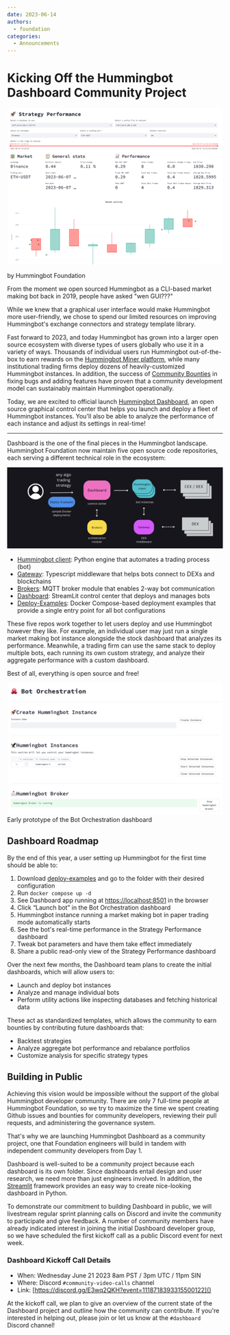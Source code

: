```yaml
---
date: 2023-06-14
authors:
  - foundation
categories:
  - Announcements
---
```


# Kicking Off the Hummingbot Dashboard Community Project

![](./Screen-Shot-2023-06-14-at-4.39.35-PM-1.png)

by Hummingbot Foundation

From the moment we open sourced Hummingbot as a CLI-based market making bot back in 2019, people have asked "wen GUI???"

While we knew that a graphical user interface would make Hummingbot more user-friendly, we chose to spend our limited resources on improving Hummingbot's exchange connectors and strategy template library.

Fast forward to 2023, and today Hummingbot has grown into a larger open source ecosystem with diverse types of users globally who use it in a variety of ways. Thousands of individual users run Hummingbot out-of-the-box to earn rewards on the [Hummingbot Miner platform](https://miner.hummingbot.io/), while many institutional trading firms deploy dozens of heavily-customized Hummingbot instances.  In addition, the success of [Community Bounties](https://hummingbot.org/blog/2023/05/03/introducing-community-bounties/) in fixing bugs and adding features have proven that a community development model can sustainably maintain Hummingbot operationally.

Today, we are excited to official launch [Hummingbot Dashboard](https://github.com/hummingbot/dashboard), an open source graphical control center that helps you launch and deploy a fleet of Hummingbot instances. You'll also be able to analyze the performance of each instance and adjust its settings in real-time!

<!-- more -->

---

Dashboard is the one of the final pieces in the Hummingbot landscape. Hummingbot Foundation now maintain five open source code repositories, each serving a different technical role in the ecosystem:

![](./Screen-Shot-2023-06-14-at-4.18.40-PM.png)

 - [Hummingbot client](https://github.com/hummingbot/hummingbot): Python engine that automates a trading process (bot)
 - [Gateway](https://github.com/hummingbot/gateway): Typescript middleware that helps bots connect to DEXs and blockchains
 - [Brokers](https://github.com/hummingbot/brokers): MQTT broker module that enables 2-way bot communication
 - [Dashboard](https://github.com/hummingbot/dashboard): StreamLit control center that deploys and manages bots
 - [Deploy-Examples](https://github.com/hummingbot/deploy-examples): Docker Compose-based deployment examples that provide a single entry point for all bot configurations

 These five repos work together to let users deploy and use Hummingbot however they like. For example, an individual user may just run a single market making bot instance alongside the stock dashboard that analyzes its performance. Meanwhile, a trading firm can use the same stack to deploy multiple bots, each running its own custom strategy, and analyze their aggregate performance with a custom dashboard.

Best of all, everything is open source and free!

![](./Screen-Shot-2023-06-14-at-9.06.43-PM.png)
Early prototype of the Bot Orchestration dashboard

## Dashboard Roadmap

By the end of this year, a user setting up Hummingbot for the first time should be able to:

1. Download [deploy-examples](https://github.com/hummingbot/deploy-examples) and go to the folder with their desired configuration
2. Run `docker compose up -d`
3. See Dashboard app running at [https://localhost:8501]() in the browser
4. Click “Launch bot” in the Bot Orchestration dashboard
5. Hummingbot instance running a market making bot in paper trading mode automatically starts
6. See the bot's real-time performance in the Strategy Performance dashboard
7. Tweak bot parameters and have them take effect immediately
8. Share a public read-only view of the Strategy Performance dashboard

Over the next few months, the Dashboard team plans to create the initial dashboards, which will allow users to:

- Launch and deploy bot instances
- Analyze and manage individual bots
- Perform utility actions like inspecting databases and fetching historical data

These act as standardized templates, which allows the community to earn bounties by contributing future dashboards that:

- Backtest strategies
- Analyze aggregate bot performance and rebalance portfolios
- Customize analysis for specific strategy types

## Building in Public

Achieving this vision would be impossible without the support of the global Hummingbot developer community. There are only 7 full-time people at Hummingbot Foundation, so we try to maximize the time we spent creating Github issues and bounties for community developers, reviewing their pull requests, and administering the governance system.

That's why we are launching Hummingbot Dashboard as a community project, one that Foundation engineers will build in tandem with independent community developers from Day 1.

Dashboard is well-suited to be a community project because each dashboard is its own folder. Since dashboards entail design and user research, we need more than just engineers involved. In addition, the [Streamlit](https://streamlit.io/?ref=blog.hummingbot.org) framework provides an easy way to create nice-looking dashboard in Python.

To demonstrate our commitment to building Dashboard in public, we will livestream regular sprint planning calls on Discord and invite the community to participate and give feedback. A number of community members have already indicated interest in joining the initial Dashboard developer group, so we have scheduled the first kickoff call as a public Discord event for next week.

### Dashboard Kickoff Call Details

 - When: Wednesday June 21 2023 8am PST / 3pm UTC / 11pm SIN
 - Where: Discord `#community-video-calls` channel
 - Link: [https://discord.gg/E3wq2QKH?event=1118718393315500122]()

 At the kickoff call, we plan to give an overview of the current state of the Dashboard project and outline how the community can contribute. If you're interested in helping out, please join or let us know at the `#dashboard` Discord channel!